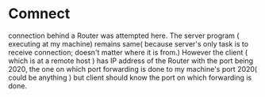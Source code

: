 # Comnect
connection behind a Router was attempted here. The server program ( executing at my machine) remains same( because server's only task is to receive connection; doesn't matter where it is from.) 
However the client ( which is at a remote host ) has IP address of the Router with the port being 2020, the one on which port forwarding is done to my machine's port 2020( could be anything ) but client should  know the port on which forwarding is done.
